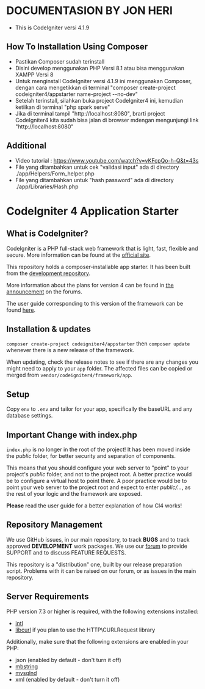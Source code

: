 # DOCUMENTASION BY JON HERI

- This is CodeIgniter versi 4.1.9

## How To Installation Using Composer

- Pastikan Composer sudah terinstall
- Disini develop menggunakan PHP Versi 8.1 atau bisa menggunakan XAMPP Versi 8
- Untuk menginstall CodeIgniter versi 4.1.9 ini menggunakan Composer, dengan cara mengetikkan di terminal "composer create-project codeigniter4/appstarter name-project --no-dev"
- Setelah terinstall, silahkan buka project CodeIgniter4 ini, kemudian ketiikan di terminal "php spark serve"
- Jika di terminal tampil "http://localhost:8080", brarti project CodeIgniter4 kita sudah bisa jalan di browser mdengan mengunjungi link "http://localhost:8080"

## Additional

- Video tutorial : https://www.youtube.com/watch?v=vKFcpQo-h-Q&t=43s
- File yang ditambahkan untuk cek "validasi input" ada di directory ./app/Helpers/Form_helper.php
- File yang ditambahkan untuk "hash password" ada di directory ./app/Libraries/Hash.php

# CodeIgniter 4 Application Starter

## What is CodeIgniter?

CodeIgniter is a PHP full-stack web framework that is light, fast, flexible and secure.
More information can be found at the [official site](http://codeigniter.com).

This repository holds a composer-installable app starter.
It has been built from the
[development repository](https://github.com/codeigniter4/CodeIgniter4).

More information about the plans for version 4 can be found in [the announcement](http://forum.codeigniter.com/thread-62615.html) on the forums.

The user guide corresponding to this version of the framework can be found
[here](https://codeigniter4.github.io/userguide/).

## Installation & updates

`composer create-project codeigniter4/appstarter` then `composer update` whenever
there is a new release of the framework.

When updating, check the release notes to see if there are any changes you might need to apply
to your `app` folder. The affected files can be copied or merged from
`vendor/codeigniter4/framework/app`.

## Setup

Copy `env` to `.env` and tailor for your app, specifically the baseURL
and any database settings.

## Important Change with index.php

`index.php` is no longer in the root of the project! It has been moved inside the _public_ folder,
for better security and separation of components.

This means that you should configure your web server to "point" to your project's _public_ folder, and
not to the project root. A better practice would be to configure a virtual host to point there. A poor practice would be to point your web server to the project root and expect to enter _public/..._, as the rest of your logic and the
framework are exposed.

**Please** read the user guide for a better explanation of how CI4 works!

## Repository Management

We use GitHub issues, in our main repository, to track **BUGS** and to track approved **DEVELOPMENT** work packages.
We use our [forum](http://forum.codeigniter.com) to provide SUPPORT and to discuss
FEATURE REQUESTS.

This repository is a "distribution" one, built by our release preparation script.
Problems with it can be raised on our forum, or as issues in the main repository.

## Server Requirements

PHP version 7.3 or higher is required, with the following extensions installed:

- [intl](http://php.net/manual/en/intl.requirements.php)
- [libcurl](http://php.net/manual/en/curl.requirements.php) if you plan to use the HTTP\CURLRequest library

Additionally, make sure that the following extensions are enabled in your PHP:

- json (enabled by default - don't turn it off)
- [mbstring](http://php.net/manual/en/mbstring.installation.php)
- [mysqlnd](http://php.net/manual/en/mysqlnd.install.php)
- xml (enabled by default - don't turn it off)
